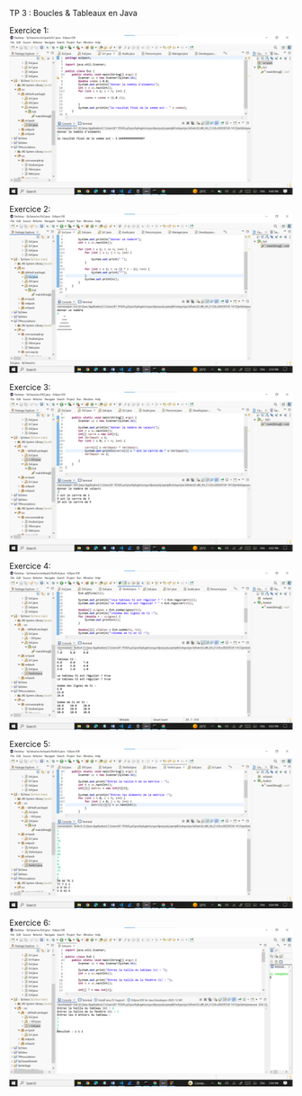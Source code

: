 TP 3 : Boucles & Tableaux en Java

Exercice 1: 
![image alt](https://github.com/laouysalma/Tp4Java/blob/main/Ex1.png?raw=true)

Exercice 2:
![image alt](https://github.com/laouysalma/Tp4Java/blob/main/Ex2.png?raw=true)

Exercice 3:
![image alt](https://github.com/laouysalma/Tp4Java/blob/main/Ex3.png?raw=true)

Exercice 4:
![image alt](https://github.com/laouysalma/Tp4Java/blob/main/Ex4.png?raw=true)

Exercice 5:
![image alt](https://github.com/laouysalma/Tp4Java/blob/main/Ex5.png?raw=true)

Exercice 6:
![image alt](https://github.com/laouysalma/Tp4Java/blob/main/Ex6.png?raw=true)
